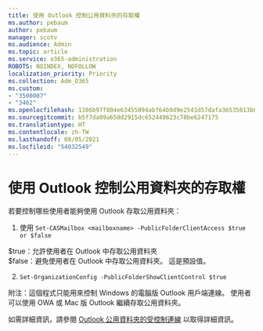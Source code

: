 ```yaml
---
title: 使用 Outlook 控制公用資料夾的存取權
ms.author: pebaum
author: pebaum
manager: scotv
ms.audience: Admin
ms.topic: article
ms.service: o365-administration
ROBOTS: NOINDEX, NOFOLLOW
localization_priority: Priority
ms.collection: Adm_O365
ms.custom:
- "3500007"
- "3462"
ms.openlocfilehash: 1386b97f804e63455094abf64b9d9e2541d57dafa36535813b0d7689e0ce2966
ms.sourcegitcommit: b5f7da89a650d2915dc652449623c78be6247175
ms.translationtype: HT
ms.contentlocale: zh-TW
ms.lasthandoff: 08/05/2021
ms.locfileid: "54032549"
---
```

# <a name="control-access-to-public-folders-using-outlook"></a>使用 Outlook 控制公用資料夾的存取權

若要控制哪些使用者能夠使用 Outlook 存取公用資料夾：

1. 使用 `Set-CASMailbox <mailboxname> -PublicFolderClientAccess $true or $false`

$true：允許使用者在 Outlook 中存取公用資料夾  
$false：避免使用者在 Outlook 中存取公用資料夾。 這是預設值。  

2. `Set-OrganizationConfig -PublicFolderShowClientControl $true`

附注：這個程式只能用來控制 Windows 的電腦版 Outlook 用戶端連線。 使用者可以使用 OWA 或 Mac 版 Outlook 繼續存取公用資料夾。

如需詳細資訊，請參閱 [Outlook 公用資料夾的受控制連線](https://aka.ms/controlpf) 以取得詳細資訊。
